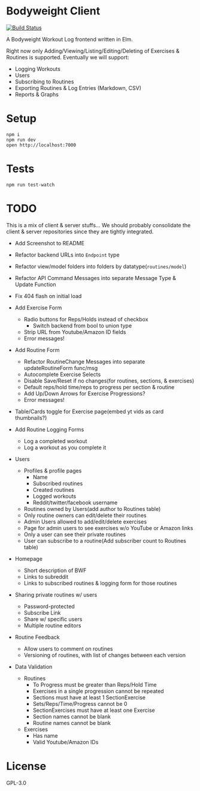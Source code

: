# Bodyweight Client

[![Build Status](https://travis-ci.org/prikhi/bodyweight-client.svg?branch=master)](https://travis-ci.org/prikhi/bodyweight-client)

A Bodyweight Workout Log frontend written in Elm.

Right now only Adding/Viewing/Listing/Editing/Deleting of Exercises & Routines
is supported. Eventually we will support:

* Logging Workouts
* Users
* Subscribing to Routines
* Exporting Routines & Log Entries (Markdown, CSV)
* Reports & Graphs

# Setup

```
npm i
npm run dev
open http://localhost:7000
```

# Tests

```
npm run test-watch
```

# TODO

This is a mix of client & server stuffs... We should probably consolidate the
client & server repositories since they are tightly integrated.

* Add Screenshot to README
* Refactor backend URLs into `Endpoint` type
* Refactor view/model folders into folders by datatype(`routines/model`)
* Refactor API Command Messages into separate Message Type & Update Function
* Fix 404 flash on initial load
* Add Exercise Form
    * Radio buttons for Reps/Holds instead of checkbox
        * Switch backend from bool to union type
    * Strip URL from Youtube/Amazon ID fields
    * Error messages!
* Add Routine Form
    * Refactor RoutineChange Messages into separate updateRoutineForm func/msg
    * Autocomplete Exercise Selects
    * Disable Save/Reset if no changes(for routines, sections, & exercises)
    * Default reps/hold time/reps to progress per section & routine
    * Add Up/Down Arrows for Exercise Progressions?
    * Error messages!
* Table/Cards toggle for Exercise page(embed yt vids as card thumbnails?)
* Add Routine Logging Forms
    * Log a completed workout
    * Log a workout as you complete it
* Users
    * Profiles & profile pages
        * Name
        * Subscribed routines
        * Created routines
        * Logged workouts
        * Reddit/twitter/facebook username
    * Routines owned by Users(add author to Routines table)
    * Only routine owners can edit/delete their routines
    * Admin Users allowed to add/edit/delete exercises
    * Page for admin users to see exercises w/o YouTube or Amazon links
    * Only a user can see their private routines
    * User can subscribe to a routine(Add subscriber count to Routines table)
* Homepage
    * Short description of BWF
    * Links to subreddit
    * Links to subscribed routines & logging form for those routines
* Sharing private routines w/ users
    * Password-protected
    * Subscribe Link
    * Share w/ specific users
    * Multiple routine editors
* Routine Feedback
    * Allow users to comment on routines
    * Versioning of routines, with list of changes between each version

* Data Validation
    * Routines
        * To Progress must be greater than Reps/Hold Time
        * Exercises in a single progression cannot be repeated
        * Sections must have at least 1 SectionExercise
        * Sets/Reps/Time/Progress cannot be 0
        * SectionExercises must have at least one Exercise
        * Section names cannot be blank
        * Routine names cannot be blank
    * Exercises
        * Has name
        * Valid Youtube/Amazon IDs

# License

GPL-3.0
